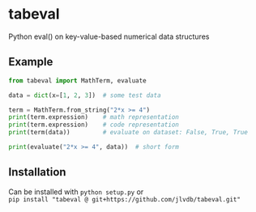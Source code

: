 # tabeval

Python eval() on key-value-based numerical data structures

## Example

```python
from tabeval import MathTerm, evaluate

data = dict(x=[1, 2, 3])  # some test data

term = MathTerm.from_string("2*x >= 4")
print(term.expression)    # math representation
print(term.expression)    # code representation
print(term(data))         # evaluate on dataset: False, True, True

print(evaluate("2*x >= 4", data))  # short form
```

## Installation

Can be installed with `python setup.py` or  
`pip install "tabeval @ git+https://github.com/jlvdb/tabeval.git"`
